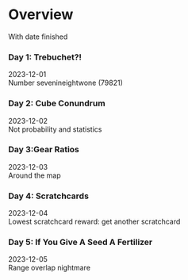 # Overview
With date finished
### Day 1: Trebuchet?!
2023-12-01\
Number sevenineightwone (79821)
### Day 2: Cube Conundrum
2023-12-02\
Not probability and statistics
### Day 3:Gear Ratios
2023-12-03\
Around the map
### Day 4: Scratchcards
2023-12-04\
Lowest scratchcard reward: get another scratchcard
### Day 5: If You Give A Seed A Fertilizer
2023-12-05\
Range overlap nightmare